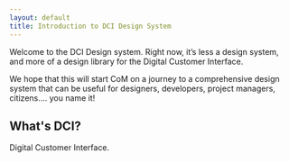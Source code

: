 ```yaml
---
layout: default
title: Introduction to DCI Design System
---
```

Welcome to the DCI Design system. Right now, it’s less a design system, and more of a design library for the Digital Customer Interface.

We hope that this will start CoM on a journey to a comprehensive design system that can be useful for designers, developers, project managers, citizens…. you name it!

## What's DCI? 

Digital Customer Interface.


